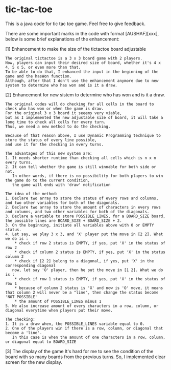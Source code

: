 # tic-tac-toe
This is a java code for tic tac toe game. Feel free to give feedback.



There are some important marks in the code with format [AUSHAF][xxx],
below is some brief explanations of the enhancement:

[1] Enhancement to make the size of the tictactoe board adjustable

    The original tictactoe is a 3 x 3 board game with 2 players. 
    Now, players can input their desired size of board, whether it's 4 x 4, 5 x 5, or even more than that.
    To be able to do that, I enhanced the input in the beginning of the game and the hasWon function.
    Although, after that I don't use the enhancement anymore due to new system to determine who has won and is it a draw.
    
[2] Enhancement for new sistem to determine who has won and is it a draw.

    The original codes will do checking for all cells in the board to check who has won or when the game is draw.
    For the original 3 x 3 board it seeems very viable, 
    but as I implemented the new adjustable size of board, it will take a long time to check all cells for every turn.
    Thus, we need a new method to do the checking.
    
    Because of that reason above, I use Dynamic Programming technique to store the status of every line possible, 
    and use it for the checking in every turns.
    
    The advantages of this new system are:
    1. It needs shorter runtime than checking all cells which is n x n every turns.
    2. It can tell whether the game is still winnable for both side or not.
       In other words, if there is no possibility for both players to win the game do to the current condition, 
       the game will ends with 'draw' notification
       
    The idea of the method:
    1. Declare two array to store the status of every rows and columns, and two other variables for both of the diagonals.
    2. Declare two array to store the amount of characters in every rows and columns, and two other variables for both of the diagonals.
    3. Declare a variable to store POSSIBLE_LINES, for a BOARD_SIZE board, the possible lines are BOARD_SIZE + BOARD_SIZE + 2.
    3. On the beginning, initiate all variables above with 0 or EMPTY status.
    4. Let say, we play 3 x 3, and 'X' player put the move in [2 2]. What we do is :
        * check if row 2 status is EMPTY, if yes, put 'X' in the status of row 2
        * check if column 2 status is EMPTY, if yes, put 'X' in the status column 2
        * check if [2 2] belong to a diagonal, if yes, put 'X' in the corresponding diagonal
       now, let say 'O' player, then he put the move in [1 2]. What we do is :
        * check if row 1 status is EMPTY, if yes, put 'X' in the status of row 1
        * because of column 2 status is 'X' and now is 'O' move, it means that column 2 will never be a "line", then change the status become 'NOT_POSSIBLE'
        * the amount of POSSIBLE_LINES minus 1
    5. We also increase amount of every characters in a row, column, or diagonal everytime when players put their move.
    
    The checking:
    1. It is a draw when, the POSSIBLE_LINES variable equal to 0.
    2. One of the players win if there is a row, column, or diagonal that become a 'line'.
       In this case is when the amount of one characters in a row, column, or diagonal equal to BOARD_SIZE
       
[3] The display of the game
    It's hard for me to see the condition of the board with so many boards from the previous turns.
    So, I implemented clear screen for the new display.
